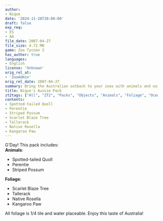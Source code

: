 ```yaml
---
author:
- Nique
date: '2024-11-28T20:00:00'
draft: false
exp_req:
- ES
- AA
file_date: 2007-04-27
file_size: 4.72 MB
game: Zoo Tycoon 2
has_author: true
languages:
- English
license: 'Unknown'
orig_rel_at:
- 'ZooAdmin'
orig_rel_date: 2007-04-27
summary: Bring the Australian outback to your zoos with animals and unique foliage.
title: Nique's Aussie Pack
zt2tags: ["All", "ZT2", "Packs", "Objects", "Animals", "Foliage", "Oceania", "Marsupials", "Reptiles", "Mammals", "Living"]
contents:
- Spotted-tailed Quoll  
- Perentie  
- Striped Possum  
- Scarlet Blaze Tree  
- Tallerack  
- Native Rosella  
- Kangaroo Paw  
---
```

G'Day! This pack includes:  
**Animals**:  
- Spotted-tailed Quoll  
- Perentie  
- Striped Possum  

**Foliage**:  
- Scarlet Blaze Tree  
- Tallerack  
- Native Rosella  
- Kangaroo Paw  

All foliage is 1/4 tile and water placeable. Enjoy this taste of Australia!
